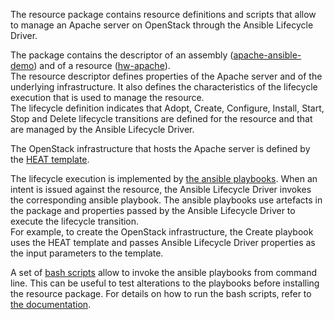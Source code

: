 The resource package contains resource definitions and scripts that allow to manage an Apache server on OpenStack through the Ansible Lifecycle Driver.

The package contains the descriptor of an assembly ([apache-ansible-demo](../Descriptor/assembly.yml)) and of a resource ([hw-apache](../Contains/hw-apache-vnfc/Definitions/lm/resource.yaml)).  
The resource descriptor defines properties of the Apache server and of the underlying infrastructure. It also defines the characteristics of the lifecycle execution that is used to manage the resource.  
The lifecycle definition indicates that Adopt, Create, Configure, Install, Start, Stop and Delete lifecycle transitions are defined for the resource and that are managed by the Ansible Lifecycle Driver.  
  
The OpenStack infrastructure that hosts the Apache server is defined by the [HEAT template](../Contains/hw-apache-vnfc/Lifecycle/ansible/scripts/Openstack/heat.yaml).  
  
The lifecycle execution is implemented by [the ansible playbooks](../Contains/hw-apache-vnfc/Lifecycle/ansible/scripts). When an intent is issued against the resource, the Ansible Lifecycle Driver invokes the corresponding ansible playbook.
The ansible playbooks use artefacts in the package and properties passed by the Ansible Lifecycle Driver to execute the lifecycle transition.  
For example, to create the OpenStack infrastructure, the Create playbook uses the HEAT template and passes Ansible Lifecycle Driver properties as the input parameters to the template.
  
A set of [bash scripts](../Contains/hw-apache-vnfc/Lifecycle/scripts) allow to invoke the ansible playbooks from command line. This can be useful to test alterations to the playbooks before installing the resource package. For details on how to run the bash scripts, refer to [the documentation](./scripts.md).
